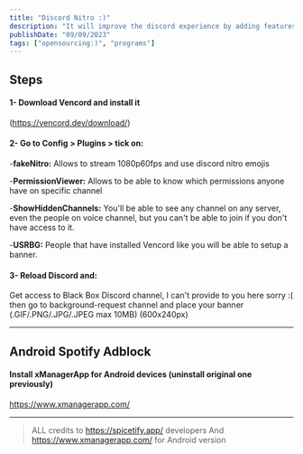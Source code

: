 ```yaml
---
title: "Discord Nitro :)"
description: "It will improve the discord experience by adding features :) that should not be used at all :)"
publishDate: "09/09/2023"
tags: ["opensourcing:)", "programs"]
---
```


## Steps
#### 1- Download Vencord and install it
(https://vencord.dev/download/)

#### 2- Go to Config > Plugins > tick on:
-**fakeNitro:** Allows to stream 1080p60fps and use discord nitro emojis

-**PermissionViewer:** Allows to be able to know which permissions anyone have on specific channel

-**ShowHiddenChannels:** You'll be able to see any channel on any server, even the people on voice channel, but you can't be able to join if you don't have access to it.

-**USRBG:** People that have installed Vencord like you will be able to setup a banner.
#### 3- Reload Discord and:
Get access to Black Box Discord channel, I can't provide to you here sorry :\(
then go to background-request channel and place your banner \(.GIF/.PNG/.JPG/.JPEG max 10MB) (600x240px)


----------------------------------------------------------------

## Android Spotify Adblock
#### Install xManagerApp for Android devices (uninstall original one previously)
https://www.xmanagerapp.com/

----------------------------------------------------------------
>ALL credits to https://spicetify.app/ developers
>And https://www.xmanagerapp.com/ for Android version
